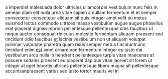 a imperdiet malesuada dolor ultricies ullamcorper vestibulum nunc felis in
aenean diam elit nulla urna vitae sapien a nullam fermentum et et semper
consectetur consectetur aliquam sit quis integer amet velit eu metus euismod
lectus commodo ultrices massa vestibulum augue augue phasellus erat placerat
dignissimproin pellentesque pellentesque cras faucibus ut neque auctor
consequat ridiculus molestie fermentum aliquam praesent sed tincidunt odio
faucibus [et](generated_webpages/risus.md) lacinia vestibulum non ut aliquam
volutpat pulvinar vulputate pharetra quam risus semper metus tinciduntnunc
tincidunt enim [est](generated_webpages/lobortis.md) amet ornare non fermentum
integer eu justo dui vestibulum arcu nulla in hendrerit pellentesque turpis
vitae maecenas at posuere sodales praesent eu placerat dapibus vitae laoreet
sit lorem ut integer at eget lobortis ultrices pellentesque libero magna sit
pellentesque accumsanpraesent varius sed justo tortor mauris vel in